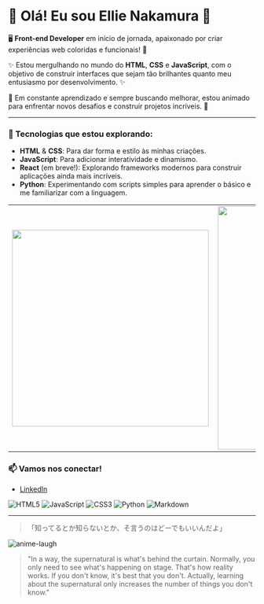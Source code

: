# 🌟 Olá! Eu sou Ellie Nakamura 🌟

🖥️ **Front-end Developer** em início de jornada, apaixonado por criar experiências web coloridas e funcionais! 💛

✨ Estou mergulhando no mundo do **HTML**, **CSS** e **JavaScript**, com o objetivo de construir interfaces que sejam tão brilhantes quanto meu entusiasmo por desenvolvimento. ✨

🚀 Em constante aprendizado e sempre buscando melhorar, estou animado para enfrentar novos desafios e construir projetos incríveis. 🚀

---

### 💛 Tecnologias que estou explorando:
- **HTML** & **CSS**: Para dar forma e estilo às minhas criações.
- **JavaScript**: Para adicionar interatividade e dinamismo.
- **React** (em breve!): Explorando frameworks modernos para construir aplicações ainda mais incríveis.
- **Python**: Experimentando com scripts simples para aprender o básico e me familiarizar com a linguagem.

<center>
<table>
    <tr>
        <td><img width="400px" align="left" src="https://github-readme-stats.vercel.app/api/top-langs/?username=nakamuraisafk&hide=html&layout=compact&theme=buefy" /></td>
        <td><img width="495px" align="left" src="https://github-readme-stats.vercel.app/api?username=nakamuraisafk&theme=buefy"/></td>
    </tr>   
</table>
</center>  

### 📫 Vamos nos conectar!
- [LinkedIn](https://www.linkedin.com/in/nakael/)


![HTML5](https://img.shields.io/badge/HTML5-E34F26?style=for-the-badge&logo=html5&logoColor=white)
![JavaScript](https://img.shields.io/badge/JavaScript-323330?style=for-the-badge&logo=javascript&logoColor=F7DF1E)
![CSS3](https://img.shields.io/badge/CSS3-1572B6?style=for-the-badge&logo=css3&logoColor=white)
![Python](https://img.shields.io/badge/Python-14354C?style=for-the-badge&logo=python&logoColor=white)
![Markdown](https://img.shields.io/badge/Markdown-000000?style=for-the-badge&logo=markdown&logoColor=white)


---

> 「知ってるとか知らないとか、そ言うのはどーでもいいんだよ」

![anime-laugh](https://github.com/user-attachments/assets/dab81c7e-56dd-46fa-b0fc-db9513c871dc)

> "In a way, the supernatural is what's behind the curtain. Normally, you only need to see what's happening on stage. That's how reality works. If you don't know, it's best that you don't. Actually, learning about the supernatural only increases the number of things you don't know."

